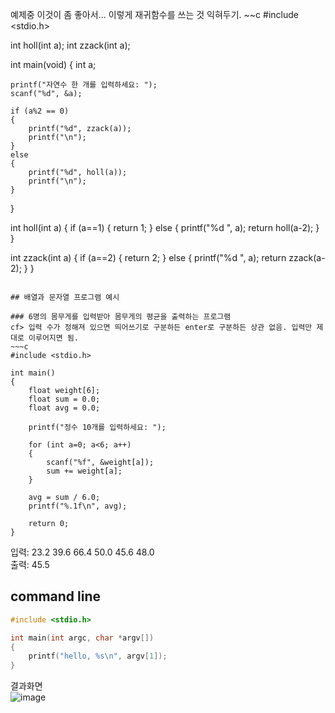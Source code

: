 
예제중 이것이 좀 좋아서...
이렇게 재귀함수를 쓰는 것 익혀두기.
~~c
#include <stdio.h>

int holl(int a);
int zzack(int a);

int main(void)
{
    int a;

    printf("자연수 한 개를 입력하세요: ");
    scanf("%d", &a);

    if (a%2 == 0)
    {
        printf("%d", zzack(a));
        printf("\n");
    }
    else
    {
        printf("%d", holl(a));
        printf("\n");
    }
}

int holl(int a)
{
    if (a==1) { return 1; }
    else { printf("%d ", a); return holl(a-2); }
}

int zzack(int a)
{
    if (a==2) { return 2; }
    else
    {
        printf("%d ", a);
        return zzack(a-2);
    }
}
~~~

## 배열과 문자열 프로그램 예시

### 6명의 몸무게를 입력받아 몸무게의 평균을 출력하는 프로그램
cf> 입력 수가 정해져 있으면 띄어쓰기로 구분하든 enter로 구분하든 상관 없음. 입력만 제대로 이루어지면 됨.
~~~c
#include <stdio.h>

int main()
{
    float weight[6];
    float sum = 0.0;
    float avg = 0.0;

    printf("정수 10개를 입력하세요: ");

    for (int a=0; a<6; a++)
    {
        scanf("%f", &weight[a]);
        sum += weight[a];
    }

    avg = sum / 6.0;
    printf("%.1f\n", avg);

    return 0;
}
~~~

입력: 23.2 39.6 66.4 50.0 45.6 48.0      
출력: 45.5       


## command line
~~~c
#include <stdio.h>

int main(int argc, char *argv[])
{
    printf("hello, %s\n", argv[1]);
}
~~~
결과화면      
![image](https://user-images.githubusercontent.com/68533679/91302956-39688e00-e7e2-11ea-9d6c-5727e09f7bf8.png)
